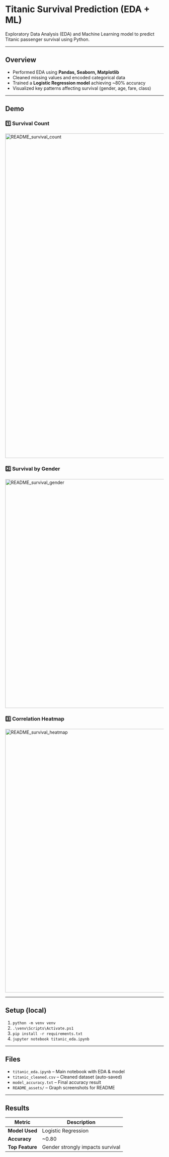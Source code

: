 # Titanic Survival Prediction (EDA + ML)

Exploratory Data Analysis (EDA) and Machine Learning model to predict Titanic passenger survival using Python.

---

## Overview
- Performed EDA using **Pandas, Seaborn, Matplotlib**
- Cleaned missing values and encoded categorical data
- Trained a **Logistic Regression model** achieving ~80% accuracy
- Visualized key patterns affecting survival (gender, age, fare, class)

---

## Demo

### 1️⃣ Survival Count
<img width="1920" height="1029" alt="README_survival_count" src="https://github.com/user-attachments/assets/f5db3b90-e506-483d-b655-be918adb8fab" />

### 2️⃣ Survival by Gender
<img width="1741" height="726" alt="README_survival_gender" src="https://github.com/user-attachments/assets/783ec4d0-cb9a-47e8-8ab8-a114c9f7bdd8" />

### 3️⃣ Correlation Heatmap
<img width="1748" height="836" alt="README_survival_heatmap" src="https://github.com/user-attachments/assets/f4e21f87-228b-4baa-8a7a-f5738acb637e" />

---

## Setup (local)
1. `python -m venv venv`  
2. `.\venv\Scripts\Activate.ps1`  
3. `pip install -r requirements.txt`  
4. `jupyter notebook titanic_eda.ipynb`

---

## Files
- `titanic_eda.ipynb` – Main notebook with EDA & model  
- `titanic_cleaned.csv` – Cleaned dataset (auto-saved)  
- `model_accuracy.txt` – Final accuracy result  
- `README_assets/` – Graph screenshots for README  

---

## Results
| Metric | Description |
|---------|--------------|
| **Model Used** | Logistic Regression |
| **Accuracy** | ~0.80 |
| **Top Feature** | Gender strongly impacts survival |


